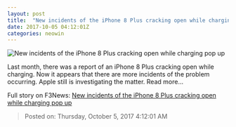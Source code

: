```yaml
---
layout: post
title:  "New incidents of the iPhone 8 Plus cracking open while charging pop up"
date: 2017-10-05 04:12:01Z
categories: neowin
---
```


![New incidents of the iPhone 8 Plus cracking open while charging pop up](https://cdn.neow.in/news/images/uploaded/2017/10/1507171807_screen_shot_2017-10-04_at_7.49.48_pm_story.jpg)

Last month, there was a report of an iPhone 8 Plus cracking open while charging. Now it appears that there are more incidents of the problem occurring. Apple still is investigating the matter. Read more...


Full story on F3News: [New incidents of the iPhone 8 Plus cracking open while charging pop up](http://www.f3nws.com/n/jsZzdC)

> Posted on: Thursday, October 5, 2017 4:12:01 AM
